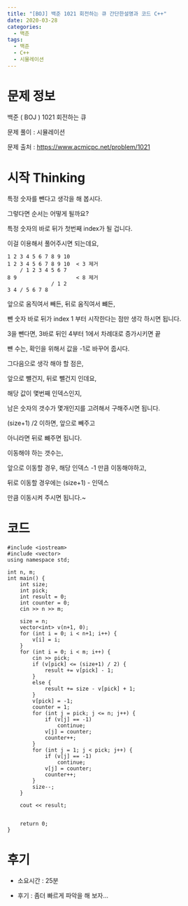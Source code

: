 ```yaml
---
title: "[BOJ] 백준 1021 회전하는 큐 간단한설명과 코드 C++"
date: 2020-03-28
categories: 
  - 백준
tags: 
  - 백준
  - C++
  - 시뮬레이션
---
```

# 문제 정보
백준 ( BOJ ) 1021 회전하는 큐

문제 풀이 : 시뮬레이션

문제 출처 : https://www.acmicpc.net/problem/1021


# 시작 Thinking

특정 숫자를 뺀다고 생각을 해 봅시다. 

그렇다면 순서는 어떻게 될까요?

특정 숫자의 바로 뒤가 첫번째 index가 될 겁니다. 

이걸 이용해서 풀어주시면 되는데요, 
```
1 2 3 4 5 6 7 8 9 10
1 2 3 4 5 6 7 8 9 10  < 3 제거 
    / 1 2 3 4 5 6 7
8 9                   < 8 제거 
              / 1 2
3 4 / 5 6 7 8
```

앞으로 움직여서 빼든, 뒤로 움직여서 뺴든, 

뺀 숫자 바로 뒤가 index 1 부터 시작한다는 점만 생각 하시면 됩니다. 

3을 뺀다면, 3바로 뒤인 4부터 1에서 차례대로 증가시키면 끝

뺸 수는, 확인을 위해서 값을 -1로 바꾸어 줍시다. 

그다음으로 생각 해야 할 점은, 

앞으로 뺼건지, 뒤로 뺄건지 인데요, 

해당 값이 몇번째 인덱스인지, 

남은 숫자의 갯수가 몇개인지를 고려해서 구해주시면 됩니다. 

(size+1) /2 이하면, 앞으로 빼주고

아니라면 뒤로 뺴주면 됩니다. 

이동해야 하는 갯수는,

앞으로 이동할 경우, 해당 인덱스 -1 만큼 이동해야하고, 

뒤로 이동할 경우에는 (size+1) - 인덱스 

만큼 이동시켜 주시면 됩니다.~


# 코드

```
#include <iostream>
#include <vector>
using namespace std;

int n, m;
int main() {
	int size;
	int pick;
	int result = 0;
	int counter = 0;
	cin >> n >> m;

	size = n; 
	vector<int> v(n+1, 0);
	for (int i = 0; i < n+1; i++) {
		v[i] = i;
	}
	for (int i = 0; i < m; i++) {
		cin >> pick;
		if (v[pick] <= (size+1) / 2) {
			result += v[pick] - 1;
		}
		else {
			result += size - v[pick] + 1;		
		}
		v[pick] = -1;
		counter = 1;
		for (int j = pick; j <= n; j++) {
			if (v[j] == -1)
				continue;
			v[j] = counter;
			counter++;
		}
		for (int j = 1; j < pick; j++) {
			if (v[j] == -1)
				continue;
			v[j] = counter;
			counter++;
		}
		size--;
	}

	cout << result;


	return 0;
}
```

# 후기 

- 소요시간 : 25분

- 후기 : 좀더 빠르게 파악을 해 보자... 
